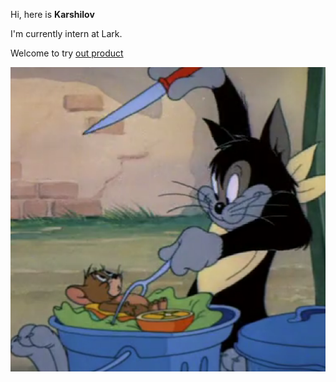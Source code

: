 Hi, here is <strong> Karshilov</strong>

I'm currently intern at Lark.

Welcome to try [out product](https://www.feishu.cn/hc/zh-CN/articles/360049067678)

<p align="center">
  <img src="https://github.com/Karshilov/Karshilov/blob/master/images/bg.png">
</p>
